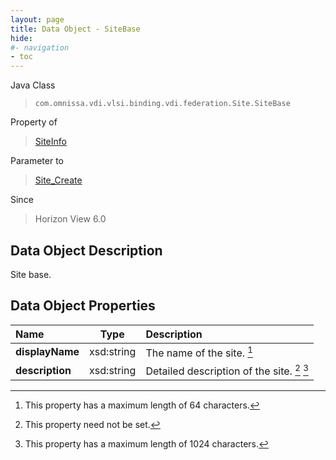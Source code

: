 ```yaml
---
layout: page
title: Data Object - SiteBase
hide:
#- navigation
- toc
---
```






Java Class
> `com.omnissa.vdi.vlsi.binding.vdi.federation.Site.SiteBase`

Property of
> [SiteInfo](vdi.federation.Site.SiteInfo.md#field_detail)

Parameter to
> [Site_Create](vdi.federation.Site.md#create)

Since
> Horizon View 6.0


## Data Object Description

Site base.

## Data Object Properties

 Name | Type | Description
:---|:---:|:---
**displayName**|  xsd:string|  The name of the site. [^128]
**description**|  xsd:string|  Detailed description of the site. [^1] [^13]


 


[^1]: This property need not be set.
[^13]: This property has a maximum length of 1024 characters.
[^128]: This property has a maximum length of 64 characters.
